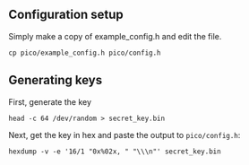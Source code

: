 ## Configuration setup
Simply make a copy of example_config.h and edit the file.
```
cp pico/example_config.h pico/config.h
```
## Generating keys
First, generate the key
```
head -c 64 /dev/random > secret_key.bin
```

Next, get the key in hex and paste the output to `pico/config.h`:
```
hexdump -v -e '16/1 "0x%02x, " "\\\n"' secret_key.bin
```
